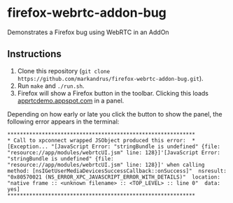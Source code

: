 firefox-webrtc-addon-bug
========================

Demonstrates a Firefox bug using WebRTC in an AddOn

Instructions
------------

1. Clone this repository (`git clone https://github.com/markandrus/firefox-webrtc-addon-bug.git`).
2. Run `make` and `./run.sh`.
3. Firefox will show a Firefox button in the toolbar. Clicking this loads [apprtcdemo.appspot.com](http://apprtcdemo.appspot.com) in a panel.

Depending on how early or late you click the button to show the panel, the following error appears in the terminal:

```
************************************************************
* Call to xpconnect wrapped JSObject produced this error:  *
[Exception... "[JavaScript Error: "stringBundle is undefined" {file: "resource://app/modules/webrtcUI.jsm" line: 128}]'[JavaScript Error: "stringBundle is undefined" {file: "resource://app/modules/webrtcUI.jsm" line: 128}]' when calling method: [nsIGetUserMediaDevicesSuccessCallback::onSuccess]"  nsresult: "0x80570021 (NS_ERROR_XPC_JAVASCRIPT_ERROR_WITH_DETAILS)"  location: "native frame :: <unknown filename> :: <TOP_LEVEL> :: line 0"  data: yes]
************************************************************
```

